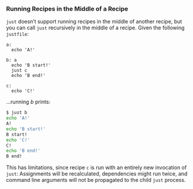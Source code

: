 ### Running Recipes in the Middle of a Recipe

`just` doesn’t support running recipes in the middle of another recipe, but you can call `just` recursively in the middle of a recipe. Given the following `justfile`:

````make
a:
  echo 'A!'

b: a
  echo 'B start!'
  just c
  echo 'B end!'

c:
  echo 'C!'
````

…running *b* prints:

````sh
$ just b
echo 'A!'
A!
echo 'B start!'
B start!
echo 'C!'
C!
echo 'B end!'
B end!
````

This has limitations, since recipe `c` is run with an entirely new invocation of `just`: Assignments will be recalculated, dependencies might run twice, and command line arguments will not be propagated to the child `just` process.